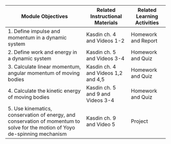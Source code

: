 
|Module Objectives | Related Instructional Materials | Related Learning Activities|
|---| ---| ---|
|1. Define impulse and momentum in a dynamic system| Kasdin ch. 4 and Videos 1-2 |Homework and Report |
|2. Define work and energy in a dynamic system| Kasdin ch. 5 and Videos 3-4 | Homework and Quiz |
|3. Calculate linear momentum, angular momentum of moving bodies| Kasdin ch. 4 and Videos 1,2 and 4,5| Homework and Quiz|
|4. Calculate the kinetic energy of moving bodies | Kasdin ch. 5 and 9 and Videos 3-4 | Homework and Quiz |
|5. Use kinematics, conservation of energy, and conservation of momentum to solve for the motion of Yoyo de-spinning mechanism | Kasdin ch. 9 and Video 5 | Project |
